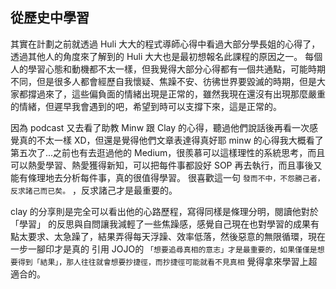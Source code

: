 ## 從歷史中學習

其實在計劃之前就透過 Huli 大大的程式導師心得中看過大部分學長姐的心得了，透過其他人的角度來了解到的 Huli 大大也是最初想報名此課程的原因之一。
每個人的學習心態和動機都不太一樣，但我覺得大部分心得都有一個共通點，可能時期不同，但是很多人都會經歷自我懷疑、焦躁不安、彷彿世界要毀滅的時期，但是大家都撐過來了，這些偏負面的情緒出現是正常的，雖然我現在還沒有出現那麼嚴重的情緒，但遲早我會遇到的吧，希望到時可以支撐下來，這是正常的。

因為 podcast 又去看了助教 Minw 跟 Clay 的心得，聽過他們說話後再看一次感覺真的不太一樣 XD，但還是覺得他們文章表達得真好耶
minw 的心得我大概看了第五次了...之前也有去逛過他的 Medium，很羨慕可以這樣理性的系統思考，而且可以熱愛學習、熱愛獲得新知，可以把每件事都設好 SOP 再去執行，而且事後又能有條理地去分析每件事，真的很值得學習。
很喜歡這一句 `發而不中，不怨勝己者，反求諸己而已矣。` ，反求諸己才是最重要的。

clay 的分享則是完全可以看出他的心路歷程，寫得同樣是條理分明，閱讀他對於 「學習」 的反思與自問讓我減輕了一些焦躁感，感覺自己現在也對學習的成果有點太要求、太急躁了，結果弄得每天浮躁、效率低落，然後惡意的無限循環，現在一步一腳印才是真的
引用 JOJO的 `「想要追尋真相的意志」才是最重要的，如果僅僅是想要得到「結果」，那人往往就會想要抄捷徑，而抄捷徑可能就看不見真相` 覺得拿來學習上超適合的。
